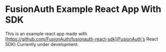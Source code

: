 # FusionAuth Example React App With SDK
This is an example react app made with [https://github.com/FusionAuth/fusionauth-react-sdk](FusionAuth's React SDK)
Currently under development.